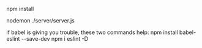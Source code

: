 npm install

nodemon ./server/server.js

if babel is giving you trouble, these two commands help:
npm install babel-eslint --save-dev
npm i eslint -D
